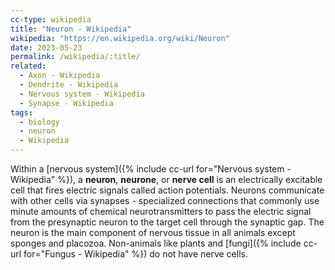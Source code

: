 ```yaml
---
cc-type: wikipedia
title: "Neuron - Wikipedia"
wikipedia: "https://en.wikipedia.org/wiki/Neuron"
date: 2023-05-23
permalink: /wikipedia/:title/
related:
  - Axon - Wikipedia
  - Dendrite - Wikipedia
  - Nervous system - Wikipedia
  - Synapse - Wikipedia
tags:
  - biology
  - neuron
  - Wikipedia
---
```

Within a [nervous system]({% include cc-url for="Nervous system - Wikipedia" %}), a **neuron**, **neurone**, or **nerve cell** is an electrically excitable cell that fires electric signals called action potentials. Neurons communicate with other cells via synapses - specialized connections that commonly use minute amounts of chemical neurotransmitters to pass the electric signal from the presynaptic neuron to the target cell through the synaptic gap. The neuron is the main component of nervous tissue in all animals except sponges and placozoa. Non-animals like plants and [fungi]({% include cc-url for="Fungus - Wikipedia" %}) do not have nerve cells.